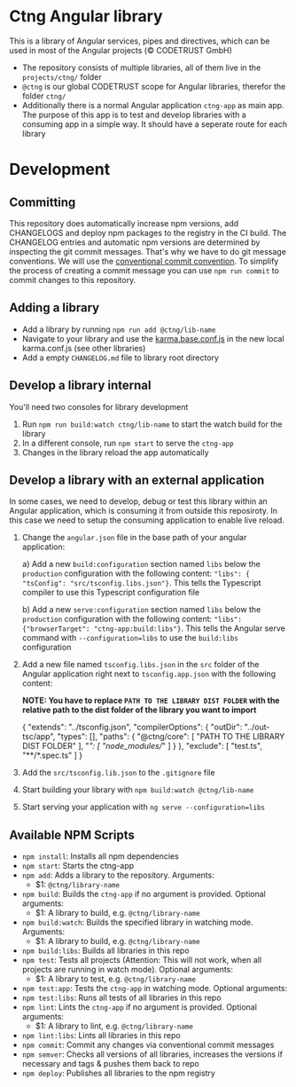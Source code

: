 # Ctng Angular library

This is a library of Angular services, pipes and directives, which can be used in most of the Angular projects (© CODETRUST GmbH)

- The repository consists of multiple libraries, all of them live in the `projects/ctng/` folder
- `@ctng` is our global CODETRUST scope for Angular libraries, therefor the folder `ctng/`
- Additionally there is a normal Angular application `ctng-app` as main app. The purpose of this app is to test and develop libraries with a consuming app in a simple way. It should have a seperate route for each library

# Development

## Committing

This repository does automatically increase npm versions, add CHANGELOGS and deploy npm packages to the registry in the CI build. The CHANGELOG entries and automatic npm versions are determined by inspecting the git commit messages. That's why we have to do git message conventions. We will use the [conventional commit convention](https://www.conventionalcommits.org/en/v1.0.0-beta.2/). To simplify the process of creating a commit message you can use `npm run commit` to commit changes to this repository.

## Adding a library

- Add a library by running `npm run add @ctng/lib-name`
- Navigate to your library and use the [karma.base.conf.js](projects/karma.base.conf.js) in the new local karma.conf.js (see other libraries)
- Add a empty `CHANGELOG.md` file to library root directory

## Develop a library internal

You'll need two consoles for library development

1. Run `npm run build:watch ctng/lib-name` to start the watch build for the library
2. In a different console, run `npm start` to serve the `ctng-app`
3. Changes in the library reload the app automatically

## Develop a library with an external application

In some cases, we need to develop, debug or test this library within an Angular application, which is consuming it from outside this reposiroty. In this case we need to setup the consuming application to enable live reload.

1. Change the `angular.json` file in the base path of your angular application:

   a) Add a new `build:configuration` section named `libs` below the `production` configuration with the following content: `"libs": { "tsConfig": "src/tsconfig.libs.json"}`. This tells the Typescript compiler to use this Typescript configuration file

   b) Add a new `serve:configuration` section named `libs` below the `production` configuration with the following content: `"libs": {"browserTarget": "ctng-app:build:libs"}`. This tells the Angular serve command with `--configuration=libs` to use the `build:libs` configuration

2. Add a new file named `tsconfig.libs.json` in the `src` folder of the Angular application right next to `tsconfig.app.json` with the following content:

   **NOTE: You have to replace `PATH TO THE LIBRARY DIST FOLDER` with the relative path to the dist folder of the library you want to import**

   {
   "extends": "../tsconfig.json",
   "compilerOptions": {
   "outDir": "../out-tsc/app",
   "types": [],
   "paths": {
   "@ctng/core": [
   "PATH TO THE LIBRARY DIST FOLDER"
   ],
   "_": [
   "node_modules/_"
   ]
   }
   },
   "exclude": [
   "test.ts",
   "**/*.spec.ts"
   ]
   }

3. Add the `src/tsconfig.lib.json` to the `.gitignore` file

4. Start building your library with `npm build:watch @ctng/lib-name`

5. Start serving your application with `ng serve --configuration=libs`

## Available NPM Scripts

- `npm install`: Installs all npm dependencies
- `npm start`: Starts the ctng-app
- `npm add`: Adds a library to the repository. Arguments:
  - \$1: `@ctng/library-name`
- `npm build`: Builds the `ctng-app` if no argument is provided. Optional arguments:
  - \$1: A library to build, e.g. `@ctng/library-name`
- `npm build:watch`: Builds the specified library in watching mode. Arguments:
  - \$1: A library to build, e.g. `@ctng/library-name`
- `npm build:libs`: Builds all libraries in this repo
- `npm test`: Tests all projects (Attention: This will not work, when all projects are running in watch mode). Optional arguments:
  - \$1: A library to test, e.g. `@ctng/library-name`
- `npm test:app`: Tests the `ctng-app` in watching mode. Optional arguments:
- `npm test:libs`: Runs all tests of all libraries in this repo
- `npm lint`: Lints the `ctng-app` if no argument is provided. Optional arguments:
  - \$1: A library to lint, e.g. `@ctng/library-name`
- `npm lint:libs`: Lints all libraries in this repo
- `npm commit`: Commit any changes via conventional commit messages
- `npm semver`: Checks all versions of all libraries, increases the versions if necessary and tags & pushes them back to repo
- `npm deploy`: Publishes all libraries to the npm registry
